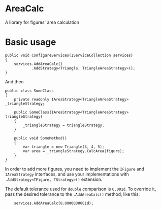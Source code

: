 
# AreaCalc
A library for figures' area calculation

# Basic usage

```
public void ConfigureServices(IServiceCollection services)
{
	services.AddAreaCalc()
			.AddStrategy<Triangle, TriangleAreaStrategy>();
}
```
And then
```
public class SomeClass
{
	private readonly IAreaStrategy<TriangleAreaStrategy> _triangleStrategy;
	
	public SomeClass(IAreaStrategy<TriangleAreaStrategy> triangleStrategy)
	{
		_triangleStrategy = triangleStrategy;
	}
	
	public void SomeMethod()
	{
		var triangle = new Triangle(3, 4, 5);
		var area = _triangleStrategy.CalcArea(figure);
	}
}
```

In order to add more figures, you need to implement the `IFigure` and `IAreaStrategy` interfaces, and use your implementations with `.AddStrategy<TFigure, TStrategy>()` extension.

The default tolerance used for `double` comparison is `0.001d`. To override it, pass the desired tolerance to the `.AddAreaCalc()` method, like this:
```
	services.AddAreaCalc(0.0000000001d);
```
